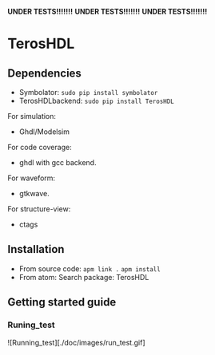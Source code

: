 **UNDER TESTS!!!!!!!**
**UNDER TESTS!!!!!!!**
**UNDER TESTS!!!!!!!**

# TerosHDL

## Dependencies

- Symbolator:
```sudo pip install symbolator```
- TerosHDLbackend:
```sudo pip install TerosHDL```

For simulation:

- Ghdl/Modelsim

For code coverage:

- ghdl with gcc backend.

For waveform:

- gtkwave.

For structure-view:

- ctags

## Installation

- From source code:
```apm link .```
```apm install```
- From atom:
Search package: TerosHDL

## Getting started guide

### Runing_test

![Running_test][./doc/images/run_test.gif]
